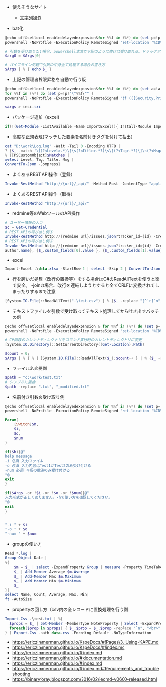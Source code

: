 
* 使えそうなサイト
  * [文字列操作](https://docs.microsoft.com/ja-jp/powershell/scripting/learn/deep-dives/everything-about-string-substitutions?view=powershell-7.1)


* bat化
```powershell
@echo off&setlocal enabledelayedexpansion&for %%f in (%*) do (set p=!p!"\"%%f\"" ) 
powershell -NoProfile -ExecutionPolicy RemoteSigned "set-location '%CD%';$s=[scriptblock]::create((gc \"%~f0\"|?{$_.readcount -gt2})-join\"`n\");&$s" !p!&goto:eof 

# 引数を受け取りたい場合、powershell本文で下記のように書けば受け取れる。ドラッグアンドドロップされたファイル名もちゃんと格納される
$arg0 = $Args[0]

# パイプライン処理で引数の中身全て処理する場合の書き方
$Args | % { echo $_ }

```

* 上記の管理者権限昇格を自動で行う版
```powershell
@echo off&setlocal enabledelayedexpansion&for %%f in (%*) do (set a=!a!\\\"%%f\\\" ) 
for %%f in (%*) do (set p=!p!"\"%%f\"" ) 
powershell -NoProfile -ExecutionPolicy RemoteSigned "if (([Security.Principal.WindowsPrincipal][Security.Principal.WindowsIdentity]::GetCurrent()).IsInRole([Security.Principal.WindowsBuiltInRole]::Administrator) -ne $true){Start-Process powershell -ArgumentList '-NoProfile -ExecutionPolicy RemoteSigned','cd %CD%;%~f0 !a!' -Verb RunAs -WindowStyle Hidden -Wait}else{set-location '%CD%';$s=[scriptblock]::create((gc \"%~f0\"|?{$_.readcount -gt3})-join\"`n\");&$s !p!}" &goto:eof 

$Args > test.txt

```

* パッケージ追加（excel)
```powershell
if(!(Get-Module -ListAvailable -Name ImportExcel)){ Install-Module ImportExcel -Scope CurrentUser -Force }
```

* 高度な正規表現(マッチした要素を名前付きタグを付けて抽出）
```powershell
cat "D:\work\Log.log" -Wait -Tail 0 -Encoding UTF8 |
? {$_ -match '\[(?<Level>.*)\]\s(?<Title>.*?)\s\[(?<Tag>.*?)\]\s(?<Msg>.*)'} |
% {[PSCustomObject]$Matches | 
select Level, Tag, Title, Msg | 
ConvertTo-Json -Compress}
```

* よくあるREST API操作（登録）
```powershell
Invoke-RestMethod "http://{url}/_api/" -Method Post -ContentType "application/json; charset=utf-8" -Body '{"name":"test","num":1}'
```

* よくあるREST API操作（取得）
```powershell
Invoke-RestMethod "http://{url}/_api/"
```

* redmine等のWebツールのAPI操作
```powershell
# ユーザー情報の入力
$c = Get-Credential
# REST APIの呼び出し例①
Invoke-RestMethod http://{redmine url}/issues.json?tracker_id={id} -Credential $c
# REST APIの呼び出し例②
Invoke-RestMethod http://{redmine url}/issues.json?tracker_id={id} -Credential $c | % issues | select {$_.
author.name}, {$_.custom_fields[0].value }, {$_.custom_fields[1].value}, description | Format-Table
```

* excel
```powershell
Import-Excel .\data.xlsx -StartRow 2 | select -Skip 2 | ConvertTo-Json
```

* 行を跨いだ処理（改行の置換等）をする場合はC#のReadAllTextを使うと楽で安全。 -joinの場合、改行を連結しようとすると全てCRLFに変換されてしまったりするので注意
```powershell
[System.IO.File]::ReadAllText(".\test.csv") | % {$_ -replace "[^`r]`n", "<br>"}
```
* テキストファイルを引数で受け取ってテキスト処理してから吐き出すバッチの例
```powershell
@echo off&setlocal enabledelayedexpansion & for %%f in (%*) do (set p=!p!"\"%%f\"" ) 
powershell -NoProfile -ExecutionPolicy RemoteSigned "set-location '%CD%';$s=[scriptblock]::create((gc \"%~f0\"|?{$_.readcount -gt2})-join\"`n\");&$s" !p!&goto:eof 

# C#関数のカレントディレクトリをコマンド実行時のカレントディレクトリに変更
[System.IO.Directory]::SetCurrentDirectory((Get-Location).Path)

$count = 0;
$Args | % { % { [System.IO.File]::ReadAllText($_);$count++ } | % {$_ -replace "[^`r]`n", "<br>"} > ("test{0}.csv" -f $count) }
```

* ファイル名変更例
```powershell
$path = "c:\work\test.txt"
# シンプルに置換
$path -replace ".txt", "_modified.txt"
```

* 名前付き引数の受け取り例
```powershell
@echo off&setlocal enabledelayedexpansion & for %%f in (%*) do (set p=!p!"\"%%f\"" ) 
powershell -NoProfile -ExecutionPolicy RemoteSigned "set-location '%CD%';$s=[scriptblock]::create((gc \"%~f0\"|?{$_.readcount -gt2})-join\"`n\");&$s" !p!&goto:eof 

Param(
	[Switch]$h,
	$i,
	$o, 
	$num
)

if($h){@"
help message
-i 必須 入力ファイル
-o 必須 入力内容はTest1かTest2のみ受け付ける
-num 必須 ４桁の数値のみ受け付ける
"@
exit
}

if($Args -or !$i -or !$o -or !$num){@"
入力形式が正しくありません。-hで使い方を確認してください。
"@
exit
}


"-i " + $i
"-o " + $o
"-num " + $num
```
* groupの使い方
```powershell
Read *.log |
Group-Object Date |
%{
    $m = $_ | select -ExpandProperty Group | measure -Property TimeTaken -Average -Maximum -Minimum
    $_ | Add-Member Average $m.Average
    $_ | Add-Member Max $m.Maximum
    $_ | Add-Member Min $m.Minimum
    $_
}|
select Name, Count, Average, Max, Min|
ft -AutoSize
```

* propertyの回し方（csv内の全レコードに置換処理を行う例
```powershell
Import-Csv .\test.txt | %{
  $props = $_ | Get-Member -MemberType NoteProperty | Select -ExpandProperty Name
  foreach($prop in $props) { $_.$prop = $_.$prop -replace "`n", "<br>" } $_
} | Export-Csv -path data.csv -Encoding Default -NoTypeInformation
```


* https://ericzimmerman.github.io/KapeDocs/#!Pages\3.-Using-KAPE.md
* https://ericzimmerman.github.io/KapeDocs/#!index.md
* https://ericzimmerman.github.io/#!index.md
* https://ericzimmerman.github.io/#!documentation.md
* https://ericzimmerman.github.io/#!index.md
* https://ericzimmerman.github.io/#!index.md#Requirements_and_troubleshooting
* https://binaryforay.blogspot.com/2016/02/lecmd-v0600-released.html


